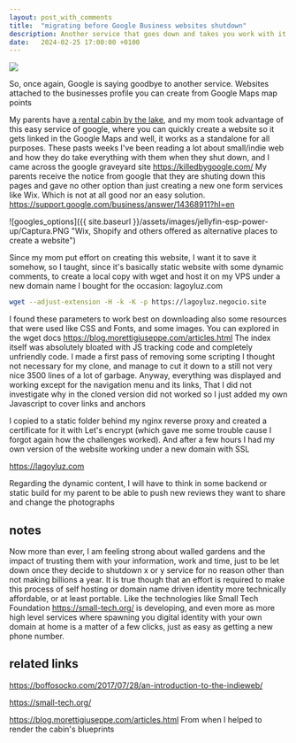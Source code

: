 ```yaml
---
layout: post_with_comments
title:  "migrating before Google Business websites shutdown"
description: Another service that goes down and takes you work with it
date:   2024-02-25 17:00:00 +0100
---
```


<img class="d11Ssd" src="https://lagoyluz.com/lh3.googleusercontent.com/p/AF1QipMUK2ahO4YOlEz0l_vQSrg-IZVRpxFyhGF2YEgl=w768-h768-n-o-v1">

So, once again, Google is saying goodbye to another service. Websites attached to the businesses profile you can create from Google Maps map points

My parents have [a rental cabin by the lake](https://lagoyluz.com), and my mom took advantage of this easy service of google, where you can quickly create a website so it gets linked in the Google Maps and well, it works as a standalone for all purposes. These pasts weeks I've been reading a lot about small/indie web and how they do take everything with them when they shut down, and I came across the google graveyard site https://killedbygoogle.com/ 
My parents receive the notice from google that they are shuting down this pages and gave no other option than just creating a new one form services like Wix. Which is not at all good nor an easy solution. https://support.google.com/business/answer/14368911?hl=en

![googles_options]({{ site.baseurl }}/assets/images/jellyfin-esp-power-up/Captura.PNG "Wix, Shopify and others offered as alternative places to create a website")

Since my mom put effort on creating this website, I want it to save it somehow, so I taught, since it's basically static website with some dynamic comments, to create a local copy with wget and host it on my VPS under a new domain name I bought for the occasion: lagoyluz.com

```bash
wget --adjust-extension -H -k -K -p https://lagoyluz.negocio.site 
```
I found these parameters to work best on downloading also some resources that were used like CSS and Fonts, and some images. You can explored in the wget docs
https://blog.morettigiuseppe.com/articles.html
The index itself was absolutely bloated with JS tracking code and completely unfriendly code. I made a first pass of removing some scripting I thought not necessary for my clone, and manage to cut it down to a still not very nice 3500 lines of a lot of garbage. Anyway, everything was displayed and working except for the navigation menu and its links, That I did not investigate why in the cloned version did not worked so I just added my own Javascript to cover links and anchors

I copied to a static folder behind my nginx reverse proxy and created a certificate for it with Let's encrypt (which gave me some trouble cause I forgot again how the challenges worked). And after a few hours I had my own version of the website working under a new domain with SSL

https://lagoyluz.com

Regarding the dynamic content, I will have to think in some backend or static build for my parent to be able to push new reviews they want to share and change the photographs

##  notes

Now more than ever, I am feeling strong about walled gardens and the impact of trusting them with your information, work and time, just to be let down once they decide to shutdown x or y service for no reason other than not making billions a year.
It is true though that an effort is required to make this process of self hosting or domain name driven identity more technically affordable, or at least portable. Like the technologies like Small Tech Foundation https://small-tech.org/ is developing, and even more as more high level services where spawning you digital identity with your own domain at home is a matter of a few clicks, just as easy as getting a new phone number.

## related links
https://boffosocko.com/2017/07/28/an-introduction-to-the-indieweb/

https://small-tech.org/

https://blog.morettigiuseppe.com/articles.html From when I helped to render the cabin's blueprints